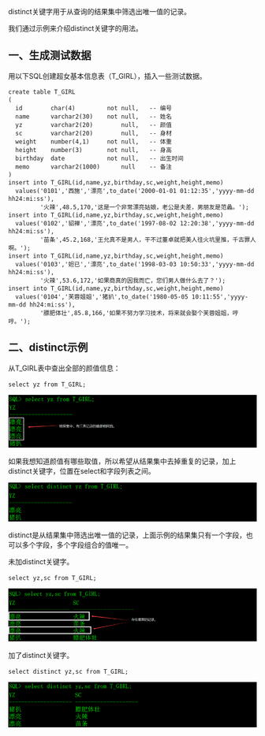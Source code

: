 distinct关键字用于从查询的结果集中筛选出唯一值的记录。

我们通过示例来介绍distinct关键字的用法。

## 一、生成测试数据

用以下SQL创建超女基本信息表（T_GIRL），插入一些测试数据。

```mysql
create table T_GIRL
(
  id        char(4)         not null,   -- 编号
  name      varchar2(30)    not null,   -- 姓名
  yz        varchar2(20)        null,   -- 颜值
  sc        varchar2(20)        null,   -- 身材
  weight    number(4,1)     not null,   -- 体重
  height    number(3)       not null,   -- 身高
  birthday  date            not null,   -- 出生时间
  memo      varchar2(1000)      null    -- 备注
)
insert into T_GIRL(id,name,yz,birthday,sc,weight,height,memo)
  values('0101','西施','漂亮',to_date('2000-01-01 01:12:35','yyyy-mm-dd hh24:mi:ss'),
         '火辣',48.5,170,'这是一个非常漂亮姑娘，老公是夫差，男朋友是范蠡。');
insert into T_GIRL(id,name,yz,birthday,sc,weight,height,memo)
  values('0102','貂禅','漂亮',to_date('1997-08-02 12:20:38','yyyy-mm-dd hh24:mi:ss'),
         '苗条',45.2,168,'王允真不是男人，干不过董卓就把美人往火坑里推，千古罪人啊。');
insert into T_GIRL(id,name,yz,birthday,sc,weight,height,memo)
  values('0103','妲已','漂亮',to_date('1998-03-03 10:50:33','yyyy-mm-dd hh24:mi:ss'),
         '火辣',53.6,172,'如果商真的因我而亡，您们男人做什么去了？');
insert into T_GIRL(id,name,yz,birthday,sc,weight,height,memo)
  values('0104','芙蓉姐姐','猪扒',to_date('1980-05-05 10:11:55','yyyy-mm-dd hh24:mi:ss'),
         '膘肥体壮',85.8,166,'如果不努力学习技术，将来就会娶个芙蓉姐姐，哼哼。');
```

## 二、distinct示例

从T_GIRL表中查出全部的颜值信息：

`select yz from T_GIRL;`

![](./image/22.1.png)

如果我想知道颜值有哪些取值，所以希望从结果集中去掉重复的记录，加上distinct关键字，位置在select和字段列表之间。

![](./image/22.2.png)

distinct是从结果集中筛选出唯一值的记录，上面示例的结果集只有一个字段，也可以多个字段，多个字段组合的值唯一。

未加distinct关键字。

`select yz,sc from T_GIRL;`

![](./image/22.3.png)

加了distinct关键字。

`select distinct yz,sc from T_GIRL;`

![](./image/22.4.png)
